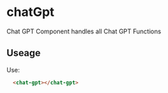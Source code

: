 # chatGpt

Chat GPT Component handles all Chat GPT Functions

## Useage

<chat-gpt></chat-gpt>

Use:

```html
  <chat-gpt></chat-gpt>
```

